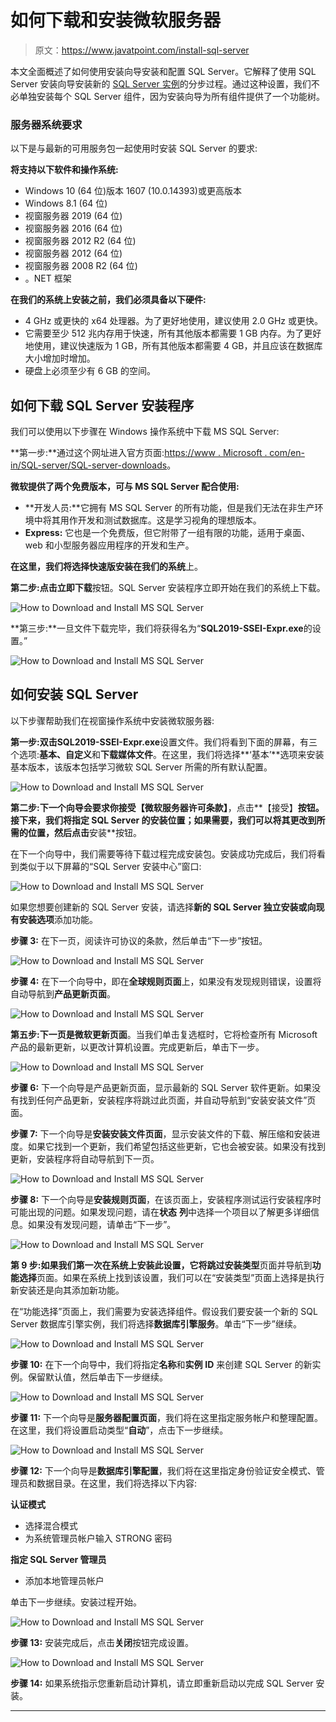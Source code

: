 # 如何下载和安装微软服务器

> 原文：<https://www.javatpoint.com/install-sql-server>

本文全面概述了如何使用安装向导安装和配置 SQL Server。它解释了使用 SQL Server 安装向导安装新的 [SQL Server 实例](https://www.javatpoint.com/sql-server-tutorial)的分步过程。通过这种设置，我们不必单独安装每个 SQL Server 组件，因为安装向导为所有组件提供了一个功能树。

### 服务器系统要求

以下是与最新的可用服务包一起使用时安装 SQL Server 的要求:

**将支持以下软件和操作系统:**

*   Windows 10 (64 位)版本 1607 (10.0.14393)或更高版本
*   Windows 8.1 (64 位)
*   视窗服务器 2019 (64 位)
*   视窗服务器 2016 (64 位)
*   视窗服务器 2012 R2 (64 位)
*   视窗服务器 2012 (64 位)
*   视窗服务器 2008 R2 (64 位)
*   。NET 框架

**在我们的系统上安装之前，我们必须具备以下硬件:**

*   4 GHz 或更快的 x64 处理器。为了更好地使用，建议使用 2.0 GHz 或更快。
*   它需要至少 512 兆内存用于快速，所有其他版本都需要 1 GB 内存。为了更好地使用，建议快速版为 1 GB，所有其他版本都需要 4 GB，并且应该在数据库大小增加时增加。
*   硬盘上必须至少有 6 GB 的空间。

## 如何下载 SQL Server 安装程序

我们可以使用以下步骤在 Windows 操作系统中下载 MS SQL Server:

**第一步:**通过这个网址进入官方页面:[https://www . Microsoft . com/en-in/SQL-server/SQL-server-downloads](https://www.microsoft.com/en-in/sql-server/sql-server-downloads)。

**微软提供了两个免费版本，可与 MS SQL Server 配合使用:**

*   **开发人员:**它拥有 MS SQL Server 的所有功能，但是我们无法在非生产环境中将其用作开发和测试数据库。这是学习视角的理想版本。
*   **Express:** 它也是一个免费版，但它附带了一组有限的功能，适用于桌面、web 和小型服务器应用程序的开发和生产。

**在这里，我们将选择快速版安装在我们的系统**上。

**第二步:**点击**立即下载**按钮。SQL Server 安装程序立即开始在我们的系统上下载。

![How to Download and Install MS SQL Server](img/073ceba161e2407553dae2ba75f34987.png)

**第三步:**一旦文件下载完毕，我们将获得名为“**SQL2019-SSEI-Expr.exe**的设置。”

![How to Download and Install MS SQL Server](img/af7723bb097a4e5767d3337aaf108bc9.png)

## 如何安装 SQL Server

以下步骤帮助我们在视窗操作系统中安装微软服务器:

**第一步:**双击**SQL2019-SSEI-Expr.exe**设置文件。我们将看到下面的屏幕，有三个选项:**基本、自定义**和**下载媒体文件**。在这里，我们将选择**‘基本’**选项来安装基本版本，该版本包括学习微软 SQL Server 所需的所有默认配置。

![How to Download and Install MS SQL Server](img/07f05c1591e93c27cf4d080e807ac88f.png)

**第二步:**下一个向导会要求你接受**【微软服务器许可条款】**，点击**【接受】**按钮。接下来，我们将指定 SQL Server 的安装位置；如果需要，我们可以将其更改到所需的位置，然后点击**安装**按钮。

在下一个向导中，我们需要等待下载过程完成安装包。安装成功完成后，我们将看到类似于以下屏幕的“SQL Server 安装中心”窗口:

![How to Download and Install MS SQL Server](img/6b318efac55b0d017e31d73b9629c6d6.png)

如果您想要创建新的 SQL Server 安装，请选择**新的 SQL Server 独立安装或向现有安装选项**添加功能。

**步骤 3:** 在下一页，阅读许可协议的条款，然后单击“下一步”按钮。

![How to Download and Install MS SQL Server](img/28db32869c4bdc0641a4f39009e33db1.png)

**步骤 4:** 在下一个向导中，即在**全球规则页面**上，如果没有发现规则错误，设置将自动导航到**产品更新页面**。

![How to Download and Install MS SQL Server](img/da4634d488b498ed192d138f8605bf53.png)

**第五步:**下一页是**微软更新页面**。当我们单击复选框时，它将检查所有 Microsoft 产品的最新更新，以更改计算机设置。完成更新后，单击下一步。

![How to Download and Install MS SQL Server](img/8ccfe5e694b87e3255871a8754981e7d.png)

**步骤 6:** 下一个向导是产品更新页面，显示最新的 SQL Server 软件更新。如果没有找到任何产品更新，安装程序将跳过此页面，并自动导航到“安装安装文件”页面。

**步骤 7:** 下一个向导是**安装安装文件页面**，显示安装文件的下载、解压缩和安装进度。如果它找到一个更新，我们希望包括这些更新，它也会被安装。如果没有找到更新，安装程序将自动导航到下一页。

![How to Download and Install MS SQL Server](img/0b997b3603f9d6b81f770507e7abc836.png)

**步骤 8:** 下一个向导是**安装规则页面**，在该页面上，安装程序测试运行安装程序时可能出现的问题。如果发现问题，请在**状态** **列**中选择一个项目以了解更多详细信息。如果没有发现问题，请单击“下一步”。

![How to Download and Install MS SQL Server](img/28cee7c6ca208ab592f4f74d2fd295b7.png)

**第 9 步:**如果我们第一次在系统上安装此设置，它将跳过**安装类型**页面并导航到**功能选择**页面。如果在系统上找到该设置，我们可以在“安装类型”页面上选择是执行新安装还是向其添加新功能。

在“功能选择”页面上，我们需要为安装选择组件。假设我们要安装一个新的 SQL Server 数据库引擎实例，我们将选择**数据库引擎服务**。单击“下一步”继续。

![How to Download and Install MS SQL Server](img/e9cc46157f1bab2dc9b76cd80faf9be4.png)

**步骤 10:** 在下一个向导中，我们将指定**名称**和**实例** **ID** 来创建 SQL Server 的新实例。保留默认值，然后单击下一步继续。

![How to Download and Install MS SQL Server](img/d069d2e11bb64e949c63f897ae6e272b.png)

**步骤 11:** 下一个向导是**服务器配置页面**，我们将在这里指定服务帐户和整理配置。在这里，我们将设置启动类型“**自动**”，点击下一步继续。

![How to Download and Install MS SQL Server](img/fe029656cc38a5c87f374bfb1b46f02b.png)

**步骤 12:** 下一个向导是**数据库引擎配置**，我们将在这里指定身份验证安全模式、管理员和数据目录。在这里，我们将选择以下内容:

**认证模式**

*   选择混合模式
*   为系统管理员帐户输入 STRONG 密码

**指定 SQL Server 管理员**

*   添加本地管理员帐户

单击下一步继续。安装过程开始。

![How to Download and Install MS SQL Server](img/132453c20fd638f847fa5d24dc477cdf.png)

**步骤 13:** 安装完成后，点击**关闭**按钮完成设置。

![How to Download and Install MS SQL Server](img/dfd50b53d5f20af9924f7bd49d81f80a.png)

**步骤 14:** 如果系统指示您重新启动计算机，请立即重新启动以完成 SQL Server 安装。

* * *